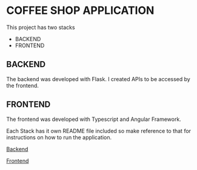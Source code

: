 # COFFEE SHOP APPLICATION
This project has two stacks
- BACKEND
- FRONTEND

## BACKEND
The backend was developed with Flask.
I created APIs to be accessed by the frontend.

## FRONTEND
The frontend was developed with Typescript and Angular Framework.

Each Stack has it own README file included so make reference to that for instructions on how to run the application.

[Backend](https://github.com/KINDREW/coffee_shop/tree/main/backend)




[Frontend](https://github.com/KINDREW/coffee_shop/tree/main/frontend)
